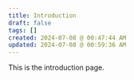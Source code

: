 ```yaml
---
title: Introduction
draft: false
tags: []
created: 2024-07-08 @ 00:47:44 AM
updated: 2024-07-08 @ 00:59:36 AM
---
```

 
This is the introduction page.
